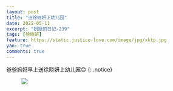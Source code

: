 ```yaml
---
layout: post
title: "送徐晓妍上幼儿园"
date: 2022-05-11
excerpt: "妍妍的日记-239"
tags: [徐晓妍]
feature: https://static.justice-love.com/image/jpg/xktp.jpg
yan: true
comments: true
---
```

爸爸妈妈早上送徐晓妍上幼儿园😊
{: .notice}
<figure>
    <img src="{{ site.staticUrl }}/yanyan/image/songshangxue.jpg" />
</figure>
